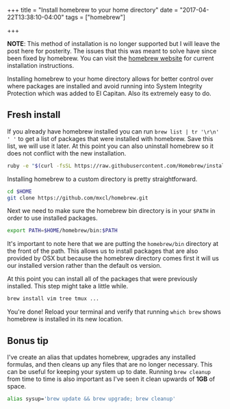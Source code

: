+++
title = "Install homebrew to your home directory"
date = "2017-04-22T13:38:10-04:00"
tags = ["homebrew"]

+++

__NOTE__: This method of installation is no longer supported but I will leave the post here for posterity. The issues that this was meant to solve have since been fixed by homebrew. You can visit the [homebrew website](https://brew.sh) for current installation instructions.

Installing homebrew to your home directory allows for better control over where packages are installed and avoid running into System Integrity Protection which was added to El Capitan. Also its extremely easy to do.
<!--more-->

## Fresh install
If you already have homebrew installed you can run `brew list | tr '\r\n' ' '` to get a list of packages that were installed with homebrew. Save this list, we will use it later. At this point you can also uninstall homebrew so it does not conflict with the new installation.

```bash
ruby -e "$(curl -fsSL https://raw.githubusercontent.com/Homebrew/install/master/uninstall)"
```

Installing homebrew to a custom directory is pretty straightforward.
```bash
cd $HOME
git clone https://github.com/mxcl/homebrew.git
```

Next we need to make sure the homebrew bin directory is in your `$PATH` in order to use installed packages.

```bash
export PATH=$HOME/homebrew/bin:$PATH
```

It's important to note here that we are putting the `homebrew/bin` directory at the front of the path. This allows us to install packages that are also provided by OSX but because the homebrew directory comes first it will us our installed version rather than the default os version.

At this point you can install all of the packages that were previously installed. This step might take a little while.
```bash
brew install vim tree tmux ...
```

You're done! Reload your terminal and verify that running `which brew` shows homebrew is installed in its new location.

## Bonus tip
I've create an alias that updates homebrew, upgrades any installed formulas, and then cleans up any files that are no longer necessary. This can be useful for keeping your system up to date. Running `brew cleanup` from time to time is also important as I've seen it clean upwards of __1GB__ of space.

```bash
alias sysup='brew update && brew upgrade; brew cleanup'
```
